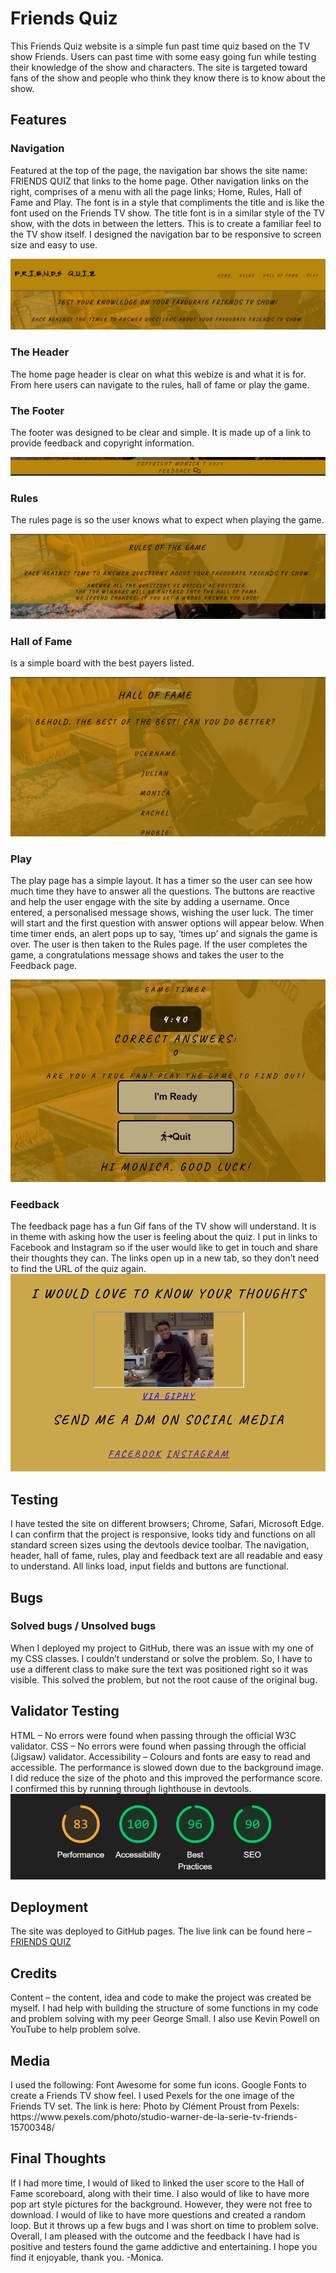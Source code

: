 <h1>Friends Quiz</h1>

<p>This Friends Quiz website is a simple fun past time quiz based on the TV show Friends. Users can past time with some easy going fun while testing their knowledge of the show and characters. The site is targeted toward fans of the show and people who think they know there is to know about the show.</p>

<h2>Features</h2>
<h3>Navigation</h3>
<p>Featured at the top of the page, the navigation bar shows the site name: FRIENDS QUIZ that links to the home page. Other navigation links on the right, comprises of a menu with all the page links; Home, Rules, Hall of Fame and Play. The font is in a style that compliments the title and is like the font used on the Friends TV show. The title font is in a similar style of the TV show, with the dots in between the letters. This is to create a familiar feel to the TV show itself. I designed the navigation bar to be responsive to screen size and easy to use.</p>

<img src="assests/images/nav bar.png">

<h3>The Header</h3>
<p>The home page header is clear on what this webize is and what it is for. From here users can navigate to the rules, hall of fame or play the game.</p>

<h3>The Footer</h3>
<p>The footer was designed to be clear and simple. It is made up of a link to provide feedback and copyright information.</p>
<img src="assests/images/footer.png">

<h3>Rules</h3>
<p>The rules page is so the user knows what to expect when playing the game.</p> 
<img src="assests/images/rules.png">

<h3>Hall of Fame</h3>
<p>Is a simple board with the best payers listed.</p>
<img src="assests/images/halloffame.png">

<h3>Play</h3>
<p>The play page has a simple layout. It has a timer so the user can see how much time they have to answer all the questions. 
The buttons are reactive and help the user engage with the site by adding a username. Once entered, a personalised message shows, wishing the user luck. The timer will start and the first question with answer options will appear below. 
When time timer ends, an alert pops up to say, ‘times up’ and signals the game is over. The user is then taken to the Rules page. If the user completes the game, a congratulations message shows and takes the user to the Feedback page.</p>
<img src="assests/images/play.png">

<h3>Feedback</h3> 
The feedback page has a fun Gif fans of the TV show will understand. It is in theme with asking how the user is feeling about the quiz. I put in links to Facebook and Instagram so if the user would like to get in touch and share their thoughts they can. The links open up in a new tab, so they don’t need to find the URL of the quiz again.
<img src="assests/images/feedback.png">

<h2>Testing</h2>
I have tested the site on different browsers; Chrome, Safari, Microsoft Edge.
I can confirm that the project is responsive, looks tidy and functions on all standard screen sizes using the devtools device toolbar.
The navigation, header, hall of fame, rules, play and feedback text are all readable and easy to understand.
All links load, input fields and buttons are functional. 

<h2>Bugs</h2>
<h3>Solved bugs / Unsolved bugs</h3>
When I deployed my project to GitHub, there was an issue with my one of my CSS classes. I couldn’t understand or solve the problem. So, I have to use a different class to make sure the text was positioned right so it was visible.  This solved the problem, but not the root cause of the original bug. 

<h2>Validator Testing</h2>
HTML – No errors were found when passing through the official W3C validator.
CSS – No errors were found when passing through the official (Jigsaw) validator.
Accessibility – Colours and fonts are easy to read and accessible. The performance is slowed down due to the background image. I did reduce the size of the photo and this improved the performance score. I confirmed this by running through lighthouse in devtools.
<img src="assests/images/lighthouse.png">

<h2>Deployment</h2>
The site was deployed to GitHub pages. The live link can be found here – <a href="https://monicathomas8.github.io/quiz-game-p2/"  target="_blank">FRIENDS QUIZ</a>

<h2>Credits</h2>
Content – the content, idea and code to make the project was created be myself. I had help with building the structure of some functions in my code and problem solving with my peer George Small. I also use Kevin Powell on YouTube to help problem solve.

<h2>Media</h2>
I used the following: 
Font Awesome for some fun icons.
Google Fonts to create a Friends TV show feel. 
I used Pexels for the one image of the Friends TV set. The link is here:
Photo by Clément Proust from Pexels: https://www.pexels.com/photo/studio-warner-de-la-serie-tv-friends-15700348/
	
<h2>Final Thoughts</h2>
If I had more time, I would of liked to linked the user score to the Hall of Fame scoreboard, along with their time.  I also would of like to have more pop art style pictures for the background. However, they were not free to download. I would of like to have more questions and created a random loop. But it throws up a few bugs and I was short on time to problem solve. Overall, I am pleased with the outcome and the feedback I have had is positive and testers found the game addictive and entertaining. I hope you find it enjoyable, thank you.
 -Monica. 
